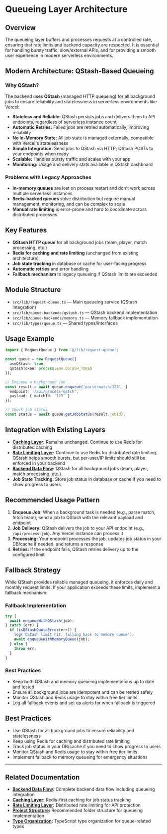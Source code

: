# Queueing Layer Architecture

## Overview
The queueing layer buffers and processes requests at a controlled rate, ensuring that rate limits and backend capacity are respected. It is essential for handling bursty traffic, slow/external APIs, and for providing a smooth user experience in modern serverless environments.

## Modern Architecture: QStash-Based Queueing

### Why QStash?
The backend uses **QStash** (managed HTTP queueing) for all background jobs to ensure reliability and statelessness in serverless environments like Vercel:

- **Stateless and Reliable:** QStash persists jobs and delivers them to API endpoints, regardless of serverless instance count
- **Automatic Retries:** Failed jobs are retried automatically, improving reliability
- **No In-Memory State:** All job state is managed externally, compatible with Vercel's statelessness
- **Simple Integration:** Send jobs to QStash via HTTP; QStash POSTs to your endpoints when ready
- **Scalable:** Handles bursty traffic and scales with your app
- **Monitoring:** Usage and delivery stats available in QStash dashboard

### Problems with Legacy Approaches
- **In-memory queues** are lost on process restart and don't work across multiple serverless instances
- **Redis-backed queues** solve distribution but require manual management, monitoring, and can be complex to scale
- **Manual rate limiting** is error-prone and hard to coordinate across distributed processes

## Key Features
- **QStash HTTP queue** for all background jobs (team, player, match processing, etc.)
- **Redis for caching and rate limiting** (unchanged from existing architecture)
- **Job state tracking** in database or cache for user-facing progress
- **Automatic retries** and error handling
- **Fallback mechanism** to legacy queueing if QStash limits are exceeded

## Module Structure
- `src/lib/request-queue.ts` — Main queueing service (QStash integration)
- `src/lib/queue-backends/qstash.ts` — QStash backend implementation
- `src/lib/queue-backends/memory.ts` — Memory fallback implementation
- `src/lib/types/queue.ts` — Shared types/interfaces

## Usage Example
```ts
import { RequestQueue } from '@/lib/request-queue';

const queue = new RequestQueue({ 
  useQStash: true,
  qstashToken: process.env.QSTASH_TOKEN 
});

// Enqueue a background job
const result = await queue.enqueue('parse:match:123', {
  endpoint: '/api/process-match',
  payload: { matchId: '123' }
});

// Check job status
const status = await queue.getJobStatus(result.jobId);
```

## Integration with Existing Layers

- **[Caching Layer](./caching-layer.md):** Remains unchanged. Continue to use Redis for distributed caching
- **[Rate Limiting Layer](./rate-limiting-layer.md):** Continue to use Redis for distributed rate limiting. QStash helps smooth bursts, but per-user/IP limits should still be enforced in your backend
- **[Backend Data Flow](./backend-data-flow.md):** QStash for all background jobs (team, player, match processing, etc.)
- **Job State Tracking:** Store job status in database or cache if you need to show progress to users

## Recommended Usage Pattern

1. **Enqueue Job:** When a background task is needed (e.g., parse match, fetch team), send a job to QStash with the relevant payload and endpoint
2. **Job Delivery:** QStash delivers the job to your API endpoint (e.g., `/api/process-job`). Any Vercel instance can process it
3. **Processing:** Your endpoint processes the job, updates job status in your DB/cache if needed, and returns a response
4. **Retries:** If the endpoint fails, QStash retries delivery up to the configured limit

## Fallback Strategy

While QStash provides reliable managed queueing, it enforces daily and monthly request limits. If your application exceeds these limits, implement a fallback mechanism:

### Fallback Implementation
```ts
try {
  await enqueueWithQStash(job);
} catch (err) {
  if (isQStashQuotaError(err)) {
    log('QStash limit hit, falling back to memory queue');
    await enqueueWithMemoryQueue(job);
  } else {
    throw err;
  }
}
```

### Best Practices
- Keep both QStash and memory queueing implementations up to date and tested
- Ensure all background jobs are idempotent and can be retried safely
- Monitor QStash and Redis usage to stay within free tier limits
- Log all fallback events and set up alerts for when fallback is triggered

## Best Practices
- Use QStash for all background jobs to ensure reliability and statelessness
- Keep using Redis for caching and distributed rate limiting
- Track job status in your DB/cache if you need to show progress to users
- Monitor QStash and Redis usage to stay within free tier limits
- Implement fallback to memory queueing for emergency situations

---

## Related Documentation

- **[Backend Data Flow](./backend-data-flow.md):** Complete backend data flow including queueing integration
- **[Caching Layer](./caching-layer.md):** Redis-first caching for job status tracking
- **[Rate Limiting Layer](./rate-limiting-layer.md):** Distributed rate limiting for API protection
- **[Project Structure](./project-structure.md):** Recommended folder structure for queueing implementation
- **[Type Organization](./type-organization.md):** TypeScript type organization for queue-related types 